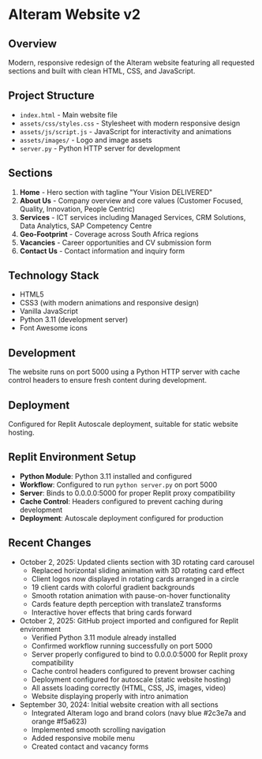 # Alteram Website v2

## Overview
Modern, responsive redesign of the Alteram website featuring all requested sections and built with clean HTML, CSS, and JavaScript.

## Project Structure
- `index.html` - Main website file
- `assets/css/styles.css` - Stylesheet with modern responsive design
- `assets/js/script.js` - JavaScript for interactivity and animations
- `assets/images/` - Logo and image assets
- `server.py` - Python HTTP server for development

## Sections
1. **Home** - Hero section with tagline "Your Vision DELIVERED"
2. **About Us** - Company overview and core values (Customer Focused, Quality, Innovation, People Centric)
3. **Services** - ICT services including Managed Services, CRM Solutions, Data Analytics, SAP Competency Centre
4. **Geo-Footprint** - Coverage across South Africa regions
5. **Vacancies** - Career opportunities and CV submission form
6. **Contact Us** - Contact information and inquiry form

## Technology Stack
- HTML5
- CSS3 (with modern animations and responsive design)
- Vanilla JavaScript
- Python 3.11 (development server)
- Font Awesome icons

## Development
The website runs on port 5000 using a Python HTTP server with cache control headers to ensure fresh content during development.

## Deployment
Configured for Replit Autoscale deployment, suitable for static website hosting.

## Replit Environment Setup
- **Python Module**: Python 3.11 installed and configured
- **Workflow**: Configured to run `python server.py` on port 5000
- **Server**: Binds to 0.0.0.0:5000 for proper Replit proxy compatibility
- **Cache Control**: Headers configured to prevent caching during development
- **Deployment**: Autoscale deployment configured for production

## Recent Changes
- October 2, 2025: Updated clients section with 3D rotating card carousel
  - Replaced horizontal sliding animation with 3D rotating card effect
  - Client logos now displayed in rotating cards arranged in a circle
  - 19 client cards with colorful gradient backgrounds
  - Smooth rotation animation with pause-on-hover functionality
  - Cards feature depth perception with translateZ transforms
  - Interactive hover effects that bring cards forward
- October 2, 2025: GitHub project imported and configured for Replit environment
  - Verified Python 3.11 module already installed
  - Confirmed workflow running successfully on port 5000
  - Server properly configured to bind to 0.0.0.0:5000 for Replit proxy compatibility
  - Cache control headers configured to prevent browser caching
  - Deployment configured for autoscale (static website hosting)
  - All assets loading correctly (HTML, CSS, JS, images, video)
  - Website displaying properly with intro animation
- September 30, 2024: Initial website creation with all sections
  - Integrated Alteram logo and brand colors (navy blue #2c3e7a and orange #f5a623)
  - Implemented smooth scrolling navigation
  - Added responsive mobile menu
  - Created contact and vacancy forms
